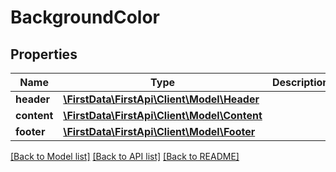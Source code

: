 # BackgroundColor

## Properties
Name | Type | Description | Notes
------------ | ------------- | ------------- | -------------
**header** | [**\FirstData\FirstApi\Client\Model\Header**](Header.md) |  | [optional] 
**content** | [**\FirstData\FirstApi\Client\Model\Content**](Content.md) |  | [optional] 
**footer** | [**\FirstData\FirstApi\Client\Model\Footer**](Footer.md) |  | [optional] 

[[Back to Model list]](../README.md#documentation-for-models) [[Back to API list]](../README.md#documentation-for-api-endpoints) [[Back to README]](../README.md)


